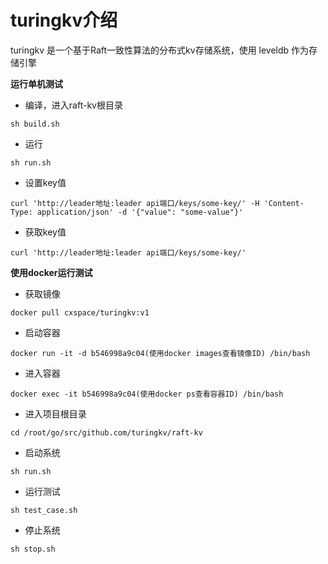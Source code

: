 # turingkv介绍

turingkv 是一个基于Raft一致性算法的分布式kv存储系统，使用 leveldb 作为存储引擎

**运行单机测试**

- 编译，进入raft-kv根目录

```
sh build.sh
```

- 运行

```
sh run.sh
```

- 设置key值

```
curl 'http://leader地址:leader api端口/keys/some-key/' -H 'Content-Type: application/json' -d '{"value": "some-value"}'
```

- 获取key值

```
curl 'http://leader地址:leader api端口/keys/some-key/'
```

**使用docker运行测试**

- 获取镜像

```
docker pull cxspace/turingkv:v1
```

- 启动容器

```
docker run -it -d b546998a9c04(使用docker images查看镜像ID) /bin/bash
```

- 进入容器

```
docker exec -it b546998a9c04(使用docker ps查看容器ID) /bin/bash
```

- 进入项目根目录

```
cd /root/go/src/github.com/turingkv/raft-kv
```

- 启动系统

```
sh run.sh
```

- 运行测试

```
sh test_case.sh
```

- 停止系统

```
sh stop.sh
```

